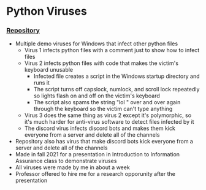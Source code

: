 # Python Viruses

### [Repository](https://github.com/ChandlerJayCalkins/UIdahoCS336VirusPresentation)

- Multiple demo viruses for Windows that infect other python files
	- Virus 1 infects python files with a comment just to show how to infect files
	- Virus 2 infects python files with code that makes the victim's keyboard unusable
		- Infected file creates a script in the Windows startup directory and runs it
		- The script turns off capslock, numlock, and scroll lock repeatedly so lights flash on and off on the victim's keyboard
		- The script also spams the string "lol " over and over again through the keyboard so the victim can't type anything
	- Virus 3 does the same thing as virus 2 except it's polymorphic, so it's much harder for anti-virus software to detect files infected by it
	- The discord virus infects discord bots and makes them kick everyone from a server and delete all of the channels
- Repository also has virus that make discord bots kick everyone from a server and delete all of the channels
- Made in fall 2021 for a presentation in Introduction to Information Assurance class to demonstrate viruses
- All viruses were made by me in about a week
- Professor offered to hire me for a research opporunity after the presentation
